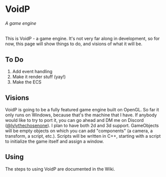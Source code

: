# VoidP
###### A game engine
This is VoidP - a game engine. It's not very far along in development, so for now,
this page will show things to do, and visions of what it will be.

## To Do
1. Add event handling
2. Make it render stuff (yay!)
3. Make the ECS

## Visions
VoidP is going to be a fully featured game engine built on OpenGL. So far it only
runs on Windows, because that's the machine that I have. If anybody would like to
try to port it, you can go ahead and DM me on Discord
([@lylythechosenone](https://discord.com/users/575985990099927040)). I plan to have
both 2d and 3d support. GameObjects will be empty objects on which you can add 
"components" (a camera, a transform, a script, etc.). Scripts will be written in
C++, starting with a script to initialize the game itself and assign a window.

## Using
The steps to using VoidP are documented in the Wiki.